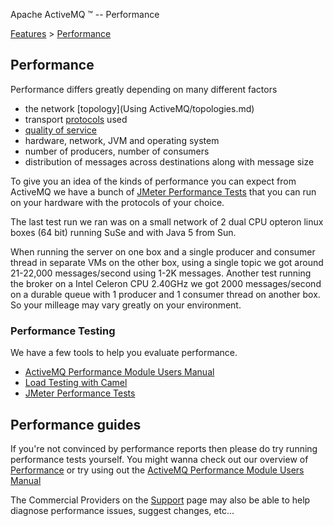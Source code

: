 Apache ActiveMQ ™ -- Performance 

[Features](features.md) > [Performance](FeaturesFeatures/Features/performance.md)


Performance
-----------

Performance differs greatly depending on many different factors

*   the network [topology](Using ActiveMQ/topologies.md)
*   transport [protocols](FeaturesFeatures/Features/uri-Connectivity/protocols.md) used
*   [quality of service](Community/FAQ/Terminology/qos.md)
*   hardware, network, JVM and operating system
*   number of producers, number of consumers
*   distribution of messages across destinations along with message size

To give you an idea of the kinds of performance you can expect from ActiveMQ we have a bunch of [JMeter Performance Tests](Developers/jmeter-performance-tests.md) that you can run on your hardware with the protocols of your choice.

The last test run we ran was on a small network of 2 dual CPU opteron linux boxes (64 bit) running SuSe and with Java 5 from Sun.

When running the server on one box and a single producer and consumer thread in separate VMs on the other box, using a single topic we got around 21-22,000 messages/second using 1-2K messages. Another test running the broker on a Intel Celeron CPU 2.40GHz we got 2000 messages/second on a durable queue with 1 producer and 1 consumer thread on another box. So your milleage may vary greatly on your environment.

### Performance Testing

We have a few tools to help you evaluate performance.

*   [ActiveMQ Performance Module Users Manual](Features/Performance/activemq-performance-module-users-manual.md)
*   [Load Testing with Camel](Features/PerformanceFeatures/Performance/Features/Performance/load-testing-with-camel.md)
*   [JMeter Performance Tests](Developers/jmeter-performance-tests.md)

Performance guides
------------------

If you're not convinced by performance reports then please do try running performance tests yourself. You might wanna check out our overview of [Performance](FeaturesFeatures/Features/performance.md) or try using out the [ActiveMQ Performance Module Users Manual](Features/Performance/activemq-performance-module-users-manual.md)

The Commercial Providers on the [Support](CommunityCommunity/Community/support.md) page may also be able to help diagnose performance issues, suggest changes, etc...

